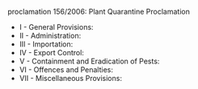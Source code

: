 proclamation 156&#x2F;2006: Plant Quarantine Proclamation

<ul>
			<li>I - General Provisions: <ul>
			</ul></li>			<li>II - Administration: <ul>
			</ul></li>			<li>III - Importation: <ul>
			</ul></li>			<li>IV - Export Control: <ul>
			</ul></li>			<li>V - Containment and Eradication of Pests: <ul>
			</ul></li>			<li>VI - Offences and Penalties: <ul>
			</ul></li>			<li>VII - Miscellaneous Provisions: <ul>
			</ul></li></ul>